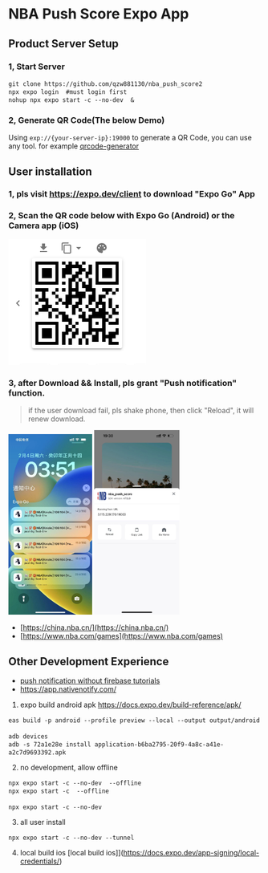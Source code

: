# NBA Push Score Expo App

## Product Server Setup
### 1, Start Server
```
git clone https://github.com/qzw881130/nba_push_score2
npx expo login  #must login first
nohup npx expo start -c --no-dev  &
```
### 2, Generate QR Code(The below Demo)
Using `exp://{your-server-ip}:19000` to generate a QR Code, you can use any tool. for example [qrcode-generator](https://www.the-qrcode-generator.com/)

## User installation
### 1, pls visit https://expo.dev/client to download "Expo Go" App
### 2, Scan the QR code below with Expo Go (Android) or the Camera app (iOS)
![Download](./help3.png)

### 3, after Download && Install, pls grant "Push notification" function.


>if the user download fail, pls shake phone, then click "Reload", it will renew download.


![Push effection](./help2.png)
<img src="./help1.jpeg" width="170px"/>

* [https://china.nba.cn/](https://china.nba.cn/)
* [https://www.nba.com/games](https://www.nba.com/games)


## Other Development Experience

- [push notification without firebase tutorials](https://www.youtube.com/watch?v=IEiZy0pcMMA)
- https://app.nativenotify.com/


1. expo build android apk
https://docs.expo.dev/build-reference/apk/

 ```shell
eas build -p android --profile preview --local --output output/android

adb devices
adb -s 72a1e28e install application-b6ba2795-20f9-4a8c-a41e-a2c7d9693392.apk 
```

2. no development, allow offline
```shell
npx expo start -c --no-dev  --offline 
npx expo start -c  --offline 

npx expo start -c --no-dev 
```

3. all user install
```shell
npx expo start -c --no-dev --tunnel
```

4. local build ios
[local build ios]](https://docs.expo.dev/app-signing/local-credentials/)